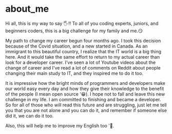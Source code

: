 # about_me
Hi all, this is my way to say 🖐!! To all of you coding experts, juniors, and beginners coders, this is a big challenge for my family and me.😏  

My path to change my career begun four months ago. I took this decision because of the Covid situation, and a new started in Canada. As an immigrant to this beautiful country, I realize that the IT world is a big thing here. And it would take the same effort to return to my actual career than look for a developer career.   I've seen a lot of Youtube videos about the change of career and I've read a lot of comments on Reddit about people changing their main study to IT, and they inspired me to do it too.

 It is impressive how the bright minds of programmers and developers make our world easy every day and how they give their knowledge to the benefit of the people (I mean open source '😁).  I hope not to fall and leave this new challenge in my life. I am committed to finishing and became a developer. So for all of those who will read this future and are struggling, just let me tell you that you are not alone and you can do it, and remember if someone else did it, we can do it too.  
 
  Also,  this will help me to improve my English too '🤗.
